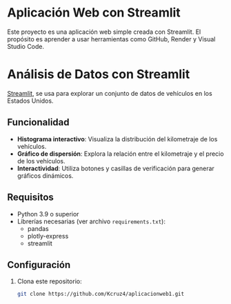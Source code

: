 # Aplicación Web con Streamlit

Este proyecto es una aplicación web simple creada con Streamlit. El propósito es aprender a usar herramientas como GitHub, Render y Visual Studio Code.

# Análisis de Datos con Streamlit

[Streamlit](https://streamlit.io/), se usa para explorar un conjunto de datos de vehículos en los Estados Unidos.

## Funcionalidad

- **Histograma interactivo**: Visualiza la distribución del kilometraje de los vehículos.
- **Gráfico de dispersión**: Explora la relación entre el kilometraje y el precio de los vehículos.
- **Interactividad**: Utiliza botones y casillas de verificación para generar gráficos dinámicos.

## Requisitos

- Python 3.9 o superior
- Librerías necesarias (ver archivo `requirements.txt`):
  - pandas
  - plotly-express
  - streamlit

## Configuración

1. Clona este repositorio:
   ```bash
   git clone https://github.com/Kcruz4/aplicacionweb1.git


